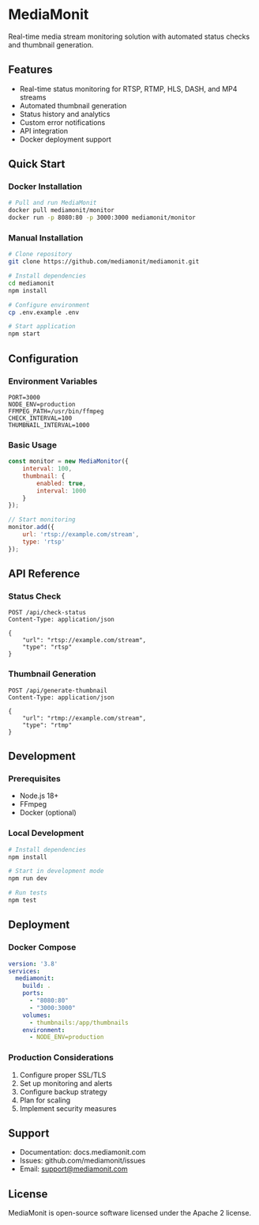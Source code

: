 # MediaMonit

Real-time media stream monitoring solution with automated status checks and thumbnail generation.

## Features

- Real-time status monitoring for RTSP, RTMP, HLS, DASH, and MP4 streams
- Automated thumbnail generation
- Status history and analytics
- Custom error notifications
- API integration
- Docker deployment support

## Quick Start

### Docker Installation
```bash
# Pull and run MediaMonit
docker pull mediamonit/monitor
docker run -p 8080:80 -p 3000:3000 mediamonit/monitor
```

### Manual Installation
```bash
# Clone repository
git clone https://github.com/mediamonit/mediamonit.git

# Install dependencies
cd mediamonit
npm install

# Configure environment
cp .env.example .env

# Start application
npm start
```

## Configuration

### Environment Variables
```env
PORT=3000
NODE_ENV=production
FFMPEG_PATH=/usr/bin/ffmpeg
CHECK_INTERVAL=100
THUMBNAIL_INTERVAL=1000
```

### Basic Usage
```javascript
const monitor = new MediaMonitor({
    interval: 100,
    thumbnail: {
        enabled: true,
        interval: 1000
    }
});

// Start monitoring
monitor.add({
    url: 'rtsp://example.com/stream',
    type: 'rtsp'
});
```

## API Reference

### Status Check
```http
POST /api/check-status
Content-Type: application/json

{
    "url": "rtsp://example.com/stream",
    "type": "rtsp"
}
```

### Thumbnail Generation
```http
POST /api/generate-thumbnail
Content-Type: application/json

{
    "url": "rtmp://example.com/stream",
    "type": "rtmp"
}
```

## Development

### Prerequisites
- Node.js 18+
- FFmpeg
- Docker (optional)

### Local Development
```bash
# Install dependencies
npm install

# Start in development mode
npm run dev

# Run tests
npm test
```

## Deployment

### Docker Compose
```yaml
version: '3.8'
services:
  mediamonit:
    build: .
    ports:
      - "8080:80"
      - "3000:3000"
    volumes:
      - thumbnails:/app/thumbnails
    environment:
      - NODE_ENV=production
```

### Production Considerations
1. Configure proper SSL/TLS
2. Set up monitoring and alerts
3. Configure backup strategy
4. Plan for scaling
5. Implement security measures

## Support

- Documentation: docs.mediamonit.com
- Issues: github.com/mediamonit/issues
- Email: support@mediamonit.com

## License

MediaMonit is open-source software licensed under the Apache 2 license.
